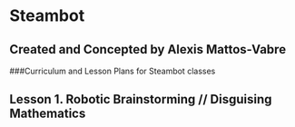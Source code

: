 # Steambot
## Created and Concepted by Alexis Mattos-Vabre

###Curriculum and Lesson Plans for Steambot classes
## Lesson 1. Robotic Brainstorming // Disguising Mathematics

